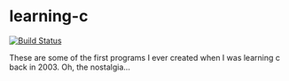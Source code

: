 learning-c
==========

[![Build Status](https://travis-ci.org/keegoid/learning-c.svg?branch=master)](https://travis-ci.org/keegoid/learning-c)

These are some of the first programs I ever created when I was learning c back in 2003. Oh, the nostalgia...
